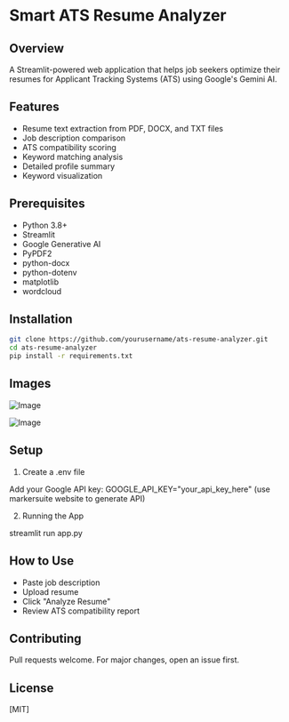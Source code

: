 # Smart ATS Resume Analyzer

## Overview
A Streamlit-powered web application that helps job seekers optimize their resumes for Applicant Tracking Systems (ATS) using Google's Gemini AI.

## Features
- Resume text extraction from PDF, DOCX, and TXT files
- Job description comparison
- ATS compatibility scoring
- Keyword matching analysis
- Detailed profile summary
- Keyword visualization

## Prerequisites

- Python 3.8+
- Streamlit
- Google Generative AI
- PyPDF2
- python-docx
- python-dotenv
- matplotlib
- wordcloud

## Installation
```bash
git clone https://github.com/yourusername/ats-resume-analyzer.git
cd ats-resume-analyzer
pip install -r requirements.txt
```



## Images

![Image](https://github.com/user-attachments/assets/d635f16a-1081-4102-b758-563f9c038b9d)

![Image](https://github.com/user-attachments/assets/4c9d1882-ccc3-4247-b8ee-13175388a1ce)



## Setup

1. Create a .env file
   
Add your Google API key: GOOGLE_API_KEY="your_api_key_here" (use markersuite website to generate API)

2. Running the App
   
streamlit run app.py

## How to Use

- Paste job description
- Upload resume
- Click "Analyze Resume"
- Review ATS compatibility report


## Contributing

Pull requests welcome. For major changes, open an issue first.

## License
[MIT]




